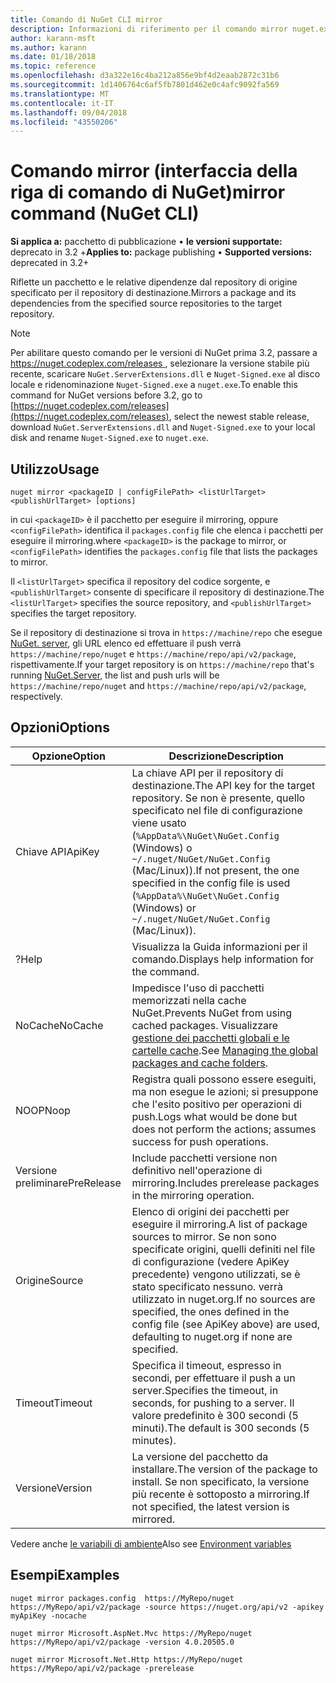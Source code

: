 ```yaml
---
title: Comando di NuGet CLI mirror
description: Informazioni di riferimento per il comando mirror nuget.exe
author: karann-msft
ms.author: karann
ms.date: 01/18/2018
ms.topic: reference
ms.openlocfilehash: d3a322e16c4ba212a856e9bf4d2eaab2872c31b6
ms.sourcegitcommit: 1d1406764c6af5fb7801d462e0c4afc9092fa569
ms.translationtype: MT
ms.contentlocale: it-IT
ms.lasthandoff: 09/04/2018
ms.locfileid: "43550206"
---
```

# <a name="mirror-command-nuget-cli"></a><span data-ttu-id="ad691-103">Comando mirror (interfaccia della riga di comando di NuGet)</span><span class="sxs-lookup"><span data-stu-id="ad691-103">mirror command (NuGet CLI)</span></span>

<span data-ttu-id="ad691-104">**Si applica a:** pacchetto di pubblicazione &bullet; **le versioni supportate:** deprecato in 3.2 +</span><span class="sxs-lookup"><span data-stu-id="ad691-104">**Applies to:** package publishing &bullet; **Supported versions:** deprecated in 3.2+</span></span>

<span data-ttu-id="ad691-105">Riflette un pacchetto e le relative dipendenze dal repository di origine specificato per il repository di destinazione.</span><span class="sxs-lookup"><span data-stu-id="ad691-105">Mirrors a package and its dependencies from the specified source repositories to the target repository.</span></span>

> [!NOTE]
> <span data-ttu-id="ad691-106">Per abilitare questo comando per le versioni di NuGet prima 3.2, passare a [ https://nuget.codeplex.com/releases ](https://nuget.codeplex.com/releases), selezionare la versione stabile più recente, scaricare `NuGet.ServerExtensions.dll` e `Nuget-Signed.exe` al disco locale e ridenominazione `Nuget-Signed.exe` a `nuget.exe`.</span><span class="sxs-lookup"><span data-stu-id="ad691-106">To enable this command for NuGet versions before 3.2, go to [https://nuget.codeplex.com/releases](https://nuget.codeplex.com/releases), select the newest stable release, download `NuGet.ServerExtensions.dll` and `Nuget-Signed.exe` to your local disk and rename `Nuget-Signed.exe` to `nuget.exe`.</span></span>

## <a name="usage"></a><span data-ttu-id="ad691-107">Utilizzo</span><span class="sxs-lookup"><span data-stu-id="ad691-107">Usage</span></span>

```cli
nuget mirror <packageID | configFilePath> <listUrlTarget> <publishUrlTarget> [options]
```

<span data-ttu-id="ad691-108">in cui `<packageID>` è il pacchetto per eseguire il mirroring, oppure `<configFilePath>` identifica il `packages.config` file che elenca i pacchetti per eseguire il mirroring.</span><span class="sxs-lookup"><span data-stu-id="ad691-108">where `<packageID>` is the package to mirror, or `<configFilePath>` identifies the `packages.config` file that lists the packages to mirror.</span></span>

<span data-ttu-id="ad691-109">Il `<listUrlTarget>` specifica il repository del codice sorgente, e `<publishUrlTarget>` consente di specificare il repository di destinazione.</span><span class="sxs-lookup"><span data-stu-id="ad691-109">The `<listUrlTarget>` specifies the source repository, and `<publishUrlTarget>` specifies the target repository.</span></span>

<span data-ttu-id="ad691-110">Se il repository di destinazione si trova in `https://machine/repo` che esegue [NuGet. server](../hosting-packages/nuget-server.md), gli URL elenco ed effettuare il push verrà `https://machine/repo/nuget` e `https://machine/repo/api/v2/package`, rispettivamente.</span><span class="sxs-lookup"><span data-stu-id="ad691-110">If your target repository is on `https://machine/repo` that's running [NuGet.Server](../hosting-packages/nuget-server.md), the list and push urls will be `https://machine/repo/nuget` and `https://machine/repo/api/v2/package`, respectively.</span></span>

## <a name="options"></a><span data-ttu-id="ad691-111">Opzioni</span><span class="sxs-lookup"><span data-stu-id="ad691-111">Options</span></span>

| <span data-ttu-id="ad691-112">Opzione</span><span class="sxs-lookup"><span data-stu-id="ad691-112">Option</span></span> | <span data-ttu-id="ad691-113">Descrizione</span><span class="sxs-lookup"><span data-stu-id="ad691-113">Description</span></span> |
| --- | --- |
| <span data-ttu-id="ad691-114">Chiave API</span><span class="sxs-lookup"><span data-stu-id="ad691-114">ApiKey</span></span> | <span data-ttu-id="ad691-115">La chiave API per il repository di destinazione.</span><span class="sxs-lookup"><span data-stu-id="ad691-115">The API key for the target repository.</span></span> <span data-ttu-id="ad691-116">Se non è presente, quello specificato nel file di configurazione viene usato (`%AppData%\NuGet\NuGet.Config` (Windows) o `~/.nuget/NuGet/NuGet.Config` (Mac/Linux)).</span><span class="sxs-lookup"><span data-stu-id="ad691-116">If not present,  the one specified in the config file is used (`%AppData%\NuGet\NuGet.Config` (Windows) or `~/.nuget/NuGet/NuGet.Config` (Mac/Linux)).</span></span> |
| <span data-ttu-id="ad691-117">?</span><span class="sxs-lookup"><span data-stu-id="ad691-117">Help</span></span> | <span data-ttu-id="ad691-118">Visualizza la Guida informazioni per il comando.</span><span class="sxs-lookup"><span data-stu-id="ad691-118">Displays help information for the command.</span></span> |
| <span data-ttu-id="ad691-119">NoCache</span><span class="sxs-lookup"><span data-stu-id="ad691-119">NoCache</span></span> | <span data-ttu-id="ad691-120">Impedisce l'uso di pacchetti memorizzati nella cache NuGet.</span><span class="sxs-lookup"><span data-stu-id="ad691-120">Prevents NuGet from using cached packages.</span></span> <span data-ttu-id="ad691-121">Visualizzare [gestione dei pacchetti globali e le cartelle cache](../consume-packages/managing-the-global-packages-and-cache-folders.md).</span><span class="sxs-lookup"><span data-stu-id="ad691-121">See [Managing the global packages and cache folders](../consume-packages/managing-the-global-packages-and-cache-folders.md).</span></span> |
| <span data-ttu-id="ad691-122">NOOP</span><span class="sxs-lookup"><span data-stu-id="ad691-122">Noop</span></span> | <span data-ttu-id="ad691-123">Registra quali possono essere eseguiti, ma non esegue le azioni; si presuppone che l'esito positivo per operazioni di push.</span><span class="sxs-lookup"><span data-stu-id="ad691-123">Logs what would be done but does not perform the actions; assumes success for push operations.</span></span> |
| <span data-ttu-id="ad691-124">Versione preliminare</span><span class="sxs-lookup"><span data-stu-id="ad691-124">PreRelease</span></span> | <span data-ttu-id="ad691-125">Include pacchetti versione non definitivo nell'operazione di mirroring.</span><span class="sxs-lookup"><span data-stu-id="ad691-125">Includes prerelease packages in the mirroring operation.</span></span> |
| <span data-ttu-id="ad691-126">Origine</span><span class="sxs-lookup"><span data-stu-id="ad691-126">Source</span></span> | <span data-ttu-id="ad691-127">Elenco di origini dei pacchetti per eseguire il mirroring.</span><span class="sxs-lookup"><span data-stu-id="ad691-127">A list of package sources to mirror.</span></span> <span data-ttu-id="ad691-128">Se non sono specificate origini, quelli definiti nel file di configurazione (vedere ApiKey precedente) vengono utilizzati, se è stato specificato nessuno. verrà utilizzato in nuget.org.</span><span class="sxs-lookup"><span data-stu-id="ad691-128">If no sources are specified, the ones defined in the config file (see ApiKey above) are used, defaulting to nuget.org if none are specified.</span></span> |
| <span data-ttu-id="ad691-129">Timeout</span><span class="sxs-lookup"><span data-stu-id="ad691-129">Timeout</span></span> | <span data-ttu-id="ad691-130">Specifica il timeout, espresso in secondi, per effettuare il push a un server.</span><span class="sxs-lookup"><span data-stu-id="ad691-130">Specifies the timeout, in seconds, for pushing to a server.</span></span> <span data-ttu-id="ad691-131">Il valore predefinito è 300 secondi (5 minuti).</span><span class="sxs-lookup"><span data-stu-id="ad691-131">The default is 300 seconds (5 minutes).</span></span> |
| <span data-ttu-id="ad691-132">Versione</span><span class="sxs-lookup"><span data-stu-id="ad691-132">Version</span></span> | <span data-ttu-id="ad691-133">La versione del pacchetto da installare.</span><span class="sxs-lookup"><span data-stu-id="ad691-133">The version of the package to install.</span></span> <span data-ttu-id="ad691-134">Se non specificato, la versione più recente è sottoposto a mirroring.</span><span class="sxs-lookup"><span data-stu-id="ad691-134">If not specified, the latest version is mirrored.</span></span> |

<span data-ttu-id="ad691-135">Vedere anche [le variabili di ambiente](cli-ref-environment-variables.md)</span><span class="sxs-lookup"><span data-stu-id="ad691-135">Also see [Environment variables](cli-ref-environment-variables.md)</span></span>

## <a name="examples"></a><span data-ttu-id="ad691-136">Esempi</span><span class="sxs-lookup"><span data-stu-id="ad691-136">Examples</span></span>

```cli
nuget mirror packages.config  https://MyRepo/nuget https://MyRepo/api/v2/package -source https://nuget.org/api/v2 -apikey myApiKey -nocache

nuget mirror Microsoft.AspNet.Mvc https://MyRepo/nuget https://MyRepo/api/v2/package -version 4.0.20505.0

nuget mirror Microsoft.Net.Http https://MyRepo/nuget https://MyRepo/api/v2/package -prerelease
```
